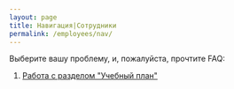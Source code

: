 ```yaml
---
layout: page
title: Навигация|Сотрудники
permalink: /employees/nav/
---
```

Выберите вашу проблему, и, пожалуйста, прочтите FAQ:   

1. <a href="{{ site.url }}/employees/1/">Работа с разделом "Учебный план"</a>

